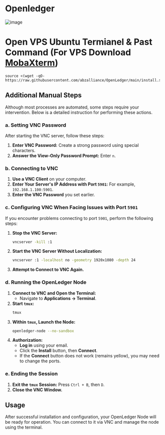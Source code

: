 # Openledger 
![image](https://github.com/user-attachments/assets/3f3dfdeb-de39-448b-a255-d1006447a2da)

# Open VPS Ubuntu Termianel & Past Command (For VPS Download [MobaXterm](https://mobaxterm.mobatek.net/))

```
source <(wget -qO- https://raw.githubusercontent.com/abzalliance/OpenLedger/main/install.sh)
```

## Additional Manual Steps

Although most processes are automated, some steps require your intervention. Below is a detailed instruction for performing these actions.

### a. Setting VNC Password

After starting the VNC server, follow these steps:

1. **Enter VNC Password:** Create a strong password using special characters.
2. **Answer the View-Only Password Prompt:** Enter `n`.

### b. Connecting to VNC

1. **Use a VNC Client** on your computer.
2. **Enter Your Server's IP Address with Port `5901`:** For example, `192.168.1.100:5901`.
3. **Enter the VNC Password** you set earlier.

### c. Configuring VNC When Facing Issues with Port `5901`

If you encounter problems connecting to port `5901`, perform the following steps:

1. **Stop the VNC Server:**
    ```bash
    vncserver -kill :1
    ```
2. **Start the VNC Server Without Localization:**
    ```bash
    vncserver :1 -localhost no -geometry 1920x1080 -depth 24
    ```
3. **Attempt to Connect to VNC Again.**

### d. Running the OpenLedger Node

1. **Connect to VNC and Open the Terminal:**
    - Navigate to **Applications → Terminal**.
2. **Start `tmux`:**
    ```bash
    tmux
    ```
3. **Within `tmux`, Launch the Node:**
    ```bash
    openledger-node --no-sandbox
    ```
4. **Authorization:**
    - **Log in** using your email.
    - Click the **Install** button, then **Connect**.
    - If the **Connect** button does not work (remains yellow), you may need to change the ports.

### e. Ending the Session

1. **Exit the `tmux` Session:** Press `Ctrl + B`, then `D`.
2. **Close the VNC Window.**

## Usage

After successful installation and configuration, your OpenLedger Node will be ready for operation. You can connect to it via VNC and manage the node using the terminal.

